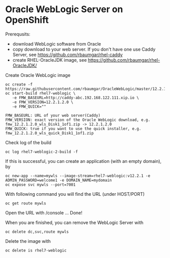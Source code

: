 # Oracle WebLogic Server on OpenShift

Prerequsits:
- download WebLogic software from Oracle
- copy download to your web server. If you don't have one use Caddy Server, see https://github.com/rbaumgar/rhel-caddy
- create RHEL-OracleJDK image, see https://github.com/rbaumgar/rhel-OracleJDK/

Create Oracle WebLogic image

    oc create -f https://raw.githubusercontent.com/rbaumgar/OracleWebLogic/master/12.2.1/weblogic.yaml
    oc start-build rhel7-weblogic \
       -e FMW_BASEURL=http://caddy-abc.192.168.122.111.xip.io \
       -e FMW_VERSION=12.2.1.2.0 \
       -e FMW_QUICK=""

    FMW_BASEURL: URL of your web server(Caddy)
    FMW_VERSION: exact version of the Oracle WebLogic download, e.g. fmw_12.2.1.2.0_wls_Disk1_1of1.zip -> 12.2.1.2.0
    FMW_QUICK: true if you want to use the quick installer, e.g. fmw_12.2.1.2.0_wls_quick_Disk1_1of1.zip

Check log of the build
    
    oc log rhel7-weblogic-2-build -f
    
If this is successful, you can create an application (with an empty domain), by
    
    oc new-app --name=mywls --image-stream=rhel7-weblogic:v12.2.1 -e ADMIN_PASSWORD=welcome1 -e DOMAIN_NAME=mydomain
    oc expose svc mywls --port=7001 
    
With following command you will find the URL (under HOST/PORT)

    oc get route mywls

Open the URL with /console ... Done!


When you are finished, you can remove the WebLogic Server with

    oc delete dc,svc,route mywls
    
Delete the image with

    oc delete is rhel7-weblogic
